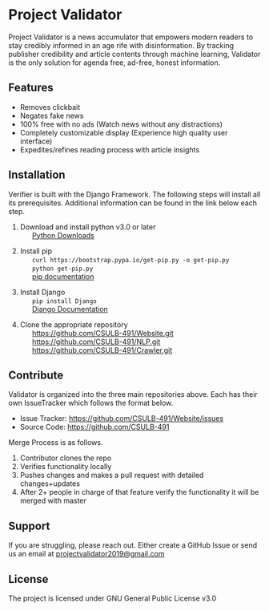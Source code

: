 Project Validator
=================

Project Validator is a news accumulator that empowers modern readers to stay credibly informed in an age rife with disinformation. By tracking publisher credibility and article contents through machine learning, Validator is the only solution for agenda free, ad-free, honest information.


Features
--------

- Removes clickbait 
- Negates fake news
- 100% free with no ads (Watch news without any distractions)
- Completely customizable display (Experience high quality user interface)
- Expedites/refines reading process with article insights


Installation
------------
Verifier is built with the Django Framework. The following steps will install all its prerequisites. Additional information can be found in the link below each step.
   
 1. Download and install python v3.0 or later  
&nbsp;&nbsp;&nbsp;&nbsp;&nbsp;&nbsp;[Python Downloads](https://www.python.org/downloads/)


 2. Install pip  
&nbsp;&nbsp;&nbsp;&nbsp;&nbsp;&nbsp;`curl https://bootstrap.pypa.io/get-pip.py -o get-pip.py`  
&nbsp;&nbsp;&nbsp;&nbsp;&nbsp;&nbsp;`python get-pip.py`  
&nbsp;&nbsp;&nbsp;&nbsp;&nbsp;&nbsp;[pip documentation](https://pip.pypa.io/en/stable/installing/)


 3. Install Django  
&nbsp;&nbsp;&nbsp;&nbsp;&nbsp;&nbsp;`pip install Django`  
&nbsp;&nbsp;&nbsp;&nbsp;&nbsp;&nbsp;[Django Documentation](https://docs.djangoproject.com/en/2.2/topics/install/)


 4. Clone the appropriate repository  
&nbsp;&nbsp;&nbsp;&nbsp;&nbsp;&nbsp;https://github.com/CSULB-491/Website.git  
&nbsp;&nbsp;&nbsp;&nbsp;&nbsp;&nbsp;https://github.com/CSULB-491/NLP.git  
&nbsp;&nbsp;&nbsp;&nbsp;&nbsp;&nbsp;https://github.com/CSULB-491/Crawler.git 


Contribute
----------

Validator is organized into the three main repositories above. Each has their own IssueTracker which follows the format below.  
- Issue Tracker: https://github.com/CSULB-491/Website/issues  
- Source Code: https://github.com/CSULB-491

Merge Process is as follows.
1. Contributor clones the repo
2. Verifies functionality locally
3. Pushes changes and makes a pull request with detailed changes+updates
4. After 2+ people in charge of that feature verify the functionality it will be merged with master

Support
-------

If you are struggling, please reach out.
Either create a GitHub Issue or send us an email at projectvalidator2019@gmail.com

License
-------

The project is licensed under GNU General Public License v3.0

